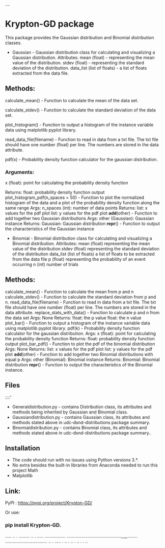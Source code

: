 ....
# Krypton-GD package

This package provides the Gaussian distribution and Binomial distribution classes.

* Gaussian - Gaussian distribution class for calculating and visualizing a Gaussian distribution.
Attributes:
mean (float) - representing the mean value of the distribution.
stdev (float) - representing the standard deviation of the distribution.
data_list (list of floats) - a list of floats extracted from the data file.

## Methods:
calculate_mean() - Function to calculate the mean of the data set.

calculate_stdev() - Function to calculate the standard deviation of the data set.

plot_histogram() - Function to output a histogram of the instance variable data using matplotlib pyplot library.

read_data_file(filename) - Function to read in data from a txt file. The txt file should have one number (float) per line.
The numbers are stored in the data attribute.

pdf(x) - Probability density function calculator for the gaussian distribution.

### Arguments:
x (float): point for calculating the probability density function

Returns:
float: probability density function output
plot_histogram_pdf(n_spaces = 50) - Function to plot the normalized histogram of the data and a plot of the probability density function along the same range
Args:
n_spaces (int): number of data points
Returns:
list: x values for the pdf plot
list: y values for the pdf plot
__add__(other) - Function to add together two Gaussian distributions
Args:
other (Gaussian): Gaussian instance
Returns:
Gaussian: Gaussian distribution
__repr__() - Function to output the characteristics of the Gaussian instance


* Binomial - Binomial distribution class for calculating and visualizing a Binomial distribution.
Attributes:
mean (float) representing the mean value of the distribution
stdev (float) representing the standard deviation of the distribution
data_list (list of floats) a list of floats to be extracted from the data file
p (float) representing the probability of an event occurring
n (int) number of trials

## Methods:
calculate_mean() - Function to calculate the mean from p and n
calculate_stdev() - Function to calculate the standard deviation from p and n.
read_data_file(filename) - Function to read in data from a txt file. The txt file should have one number (float) per line. The numbers are stored in the data attribute.
replace_stats_with_data() - Function to calculate p and n from the data set
Args:
None
Returns:
float: the p value
float: the n value
plot_bar() - Function to output a histogram of the instance variable data using matplotlib pyplot library.
pdf(k) - Probability density function calculator for the gaussian distribution.
Args:
x (float): point for calculating the probability density function
Returns:
float: probability density function output
plot_bar_pdf() - Function to plot the pdf of the binomial distribution
Args:
None
Returns:
list: x values for the pdf plot
list: y values for the pdf plot
__add__(other) - Function to add together two Binomial distributions with equal p
Args:
other (Binomial): Binomial instance
Returns:
Binomial: Binomial distribution
__repr__() - Function to output the characteristics of the Binomial instance.



## Files
::::'
* Generaldistribution.py - contains Distribution class, its attributes and methods being inherited by Gaussian and Binomial class.
* Gaussiandistribution.py - contains Gaussian class, its attributes and methods stated above in udc-dsnd-distributions package summary.
* Binomialdistribution.py - contains Binomial class, its attributes and methods stated above in udc-dsnd-distributions package summary..

## Installation
* The code should run with no issues using Python versions 3.*.
* No extra besides the built-in libraries from Anaconda needed to run this project
Math
* Matplotlib
## Link:
PyPI : https://pypi.org/project/Krypton-GD/

Or use:
### pip install Krypton-GD.
..... .. .  ......... .. . ..... ................. ............................................,,,,,........ .................................. .. . ..... . .. . .. . .. . . ..
